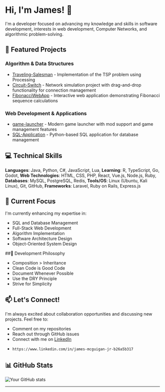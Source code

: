 # Hi, I'm James! 👋

I'm a developer focused on advancing my knowledge and skills in software development, interests in web development, Computer Networks, and algorithmic problem-solving.

## 🚀 Featured Projects

### Algorithm & Data Structures
- [Traveling-Salesman](https://github.com/Jimmyu2foru18/Traveling-Salesman) - Implementation of the TSP problem using Processing
- [Circuit-Switch](https://github.com/Jimmyu2foru18/Circuit-Switch) - Network simulation project with drag-and-drop functionality for connection management
- [FibonacciWebApp](https://github.com/Jimmyu2foru18/FibonacciWebApp) - Interactive web application demonstrating Fibonacci sequence calculations

### Web Development & Applications
- [game-launcher](https://github.com/Jimmyu2foru18/game-launcher) - Modern game launcher with mod support and game management features
- [SQL-Application](https://github.com/Jimmyu2foru18/SQL-Application) - Python-based SQL application for database management

## 💻 Technical Skills

**Languages**: Java, Python, C#, JavaScript, Lua,
**Learning**: R, TypeScript, Go, Godot,
**Web Technologies**: HTML, CSS, PHP, React, Vue.js, Node.js, Ruby,
**Databases**: MySQL, PostgreSQL, Redis,
**Tools/OS**: Linux (Ubuntu, Kali Linux), Git, GitHub,
**Frameworks**: Laravel, Ruby on Rails, Express.js

## 🌱 Current Focus

I'm currently enhancing my expertise in:
- SQL and Database Management
- Full-Stack Web Development
- Algorithm Implementation
- Software Architecture Design
- Object-Oriented System Design

##📔 Development Philosophy 
- Composition > Inheritance
- Clean Code is Good Code
- Document Whenever Possible
- Use the DRY Principle
- Strive for Simplicity 

## 📫 Let's Connect!

I'm always excited about collaboration opportunities and discussing new projects. Feel free to:
- Comment on my repositories
- Reach out through GitHub issues
- Connect with me on [LinkedIn](#)
- ```bash
  https://www.linkedin.com/in/james-mcguigan-jr-b26a5b317
  ```
## 📊 GitHub Stats

![Your GitHub stats](https://github-readme-stats.vercel.app/api?username=Jimmyu2foru18&show_icons=true&theme=radical)

---
